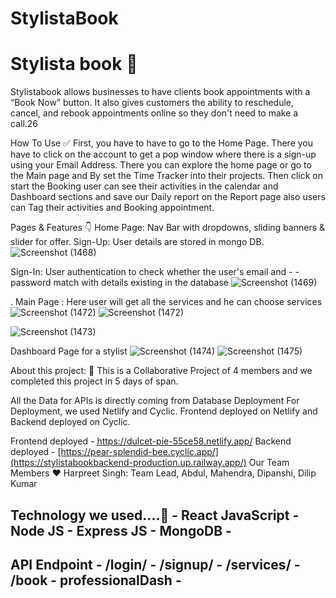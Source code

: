 # StylistaBook


# Stylista book 👋
Stylistabook allows businesses to have clients book appointments with a “Book Now” button. It also gives customers the ability to reschedule, cancel, and rebook appointments online so they don't need to make a call.26

How To Use ✅
First, you have to have to go to the Home Page. There you have to click on the account to get a pop window where there is a sign-up using your Email Address. There you can explore the home page or go to the Main page and By set the Time Tracker into their projects. Then click on start the Booking user can see their activities in the calendar and Dashboard sections and save our Daily report on the Report page also users can Tag their activities and Booking appointment.

Pages & Features 👇
Home Page: Nav Bar with dropdowns, sliding banners & slider for offer.
Sign-Up: User details are stored in mongo DB.
![Screenshot (1468)](https://github.com/harpreet-1/decisive-duck-1364/assets/119473352/5fde48d6-74ac-44fc-8c8f-2b6ef0e720ee)

Sign-In: User authentication to check whether the user's email  and - - password match with details existing in the database
![Screenshot (1469)](https://github.com/harpreet-1/decisive-duck-1364/assets/119473352/297fdc91-3284-4059-b863-26f5af12a84e)

.
Main Page : Here user will get all the services and he can choose services
![Screenshot (1472)](https://github.com/harpreet-1/decisive-duck-1364/assets/119473352/78430e7f-82cd-4815-a367-c3672561205f)
![Screenshot (1472)](https://github.com/harpreet-1/decisive-duck-1364/assets/119473352/6baa7201-ac31-4890-97b2-16e289b57da2)

![Screenshot (1473)](https://github.com/harpreet-1/decisive-duck-1364/assets/119473352/c3fd41e2-508f-47c0-90ab-262226fbbbeb)

Dashboard Page for a stylist 
![Screenshot (1474)](https://github.com/harpreet-1/decisive-duck-1364/assets/119473352/1fda4902-477a-4bac-bd39-b055fbb9d9d7)
![Screenshot (1475)](https://github.com/harpreet-1/decisive-duck-1364/assets/119473352/f15ba2e6-25d9-42b5-8ced-51212791dcde)

About this project: 🙌
This is a Collaborative Project of 4 members and we completed this project in 5 days of span.

All the Data for APIs is directly coming from Database
Deployment
For Deployment, we used Netlify and Cyclic. Frontend deployed on Netlify and Backend deployed on Cyclic.

Frontend deployed - https://dulcet-pie-55ce58.netlify.app/
Backend deployed - [https://pear-splendid-bee.cyclic.app/](https://stylistabookbackend-production.up.railway.app/)
Our Team Members ❤️
Harpreet Singh: Team Lead,
Abdul,
Mahendra,
Dipanshi, 
Dilip Kumar

## Technology we used....🔧 - React JavaScript - Node JS - Express JS - MongoDB -

## API Endpoint - /login/  - /signup/ - /services/ - /book - professionalDash -  
